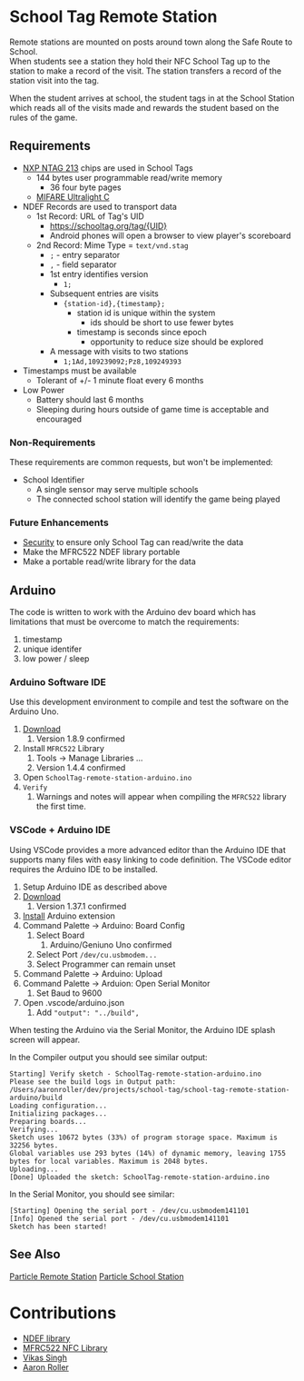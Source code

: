 # School Tag Remote Station

Remote stations are mounted on posts around town along the Safe Route to School.  
When students see a station they hold their NFC School Tag up to the station to 
make a record of the visit.  The station transfers a record of the station visit
into the tag.

When the student arrives at school, the student tags in at the School Station which
reads all of the visits made and rewards the student based on the rules of the game.

## Requirements 

* [NXP NTAG 213](https://www.nxp.com/docs/en/data-sheet/NTAG213_215_216.pdf) chips are used in School Tags
    * 144 bytes user programmable read/write memory
        * 36 four byte pages
    * [MIFARE Ultralight C](https://www.nxp.com/docs/en/data-sheet/MF0ICU2_SDS.pdf)
* NDEF Records are used to transport data
    * 1st Record: URL of Tag's UID
        * https://schooltag.org/tag/{UID}
        * Android phones will open a browser to view player's scoreboard
    * 2nd Record: Mime Type = `text/vnd.stag`
        * `;` - entry separator
        * `,` - field separator
        * 1st entry identifies version
            * `1;`
        * Subsequent entries are visits
            * `{station-id},{timestamp};`
                * station id is unique within the system
                    * ids should be short to use fewer bytes
                * timestamp is seconds since epoch
                    * opportunity to reduce size should be explored
        * A message with visits to two stations
            * `1;1Ad,109239092;Pz8,109249393`
* Timestamps must be available
    * Tolerant of +/- 1 minute float every 6 months
* Low Power
    * Battery should last 6 months
    * Sleeping during hours outside of game time is acceptable and encouraged

### Non-Requirements

These requirements are common requests, but won't be  implemented:

* School Identifier
    * A single sensor may serve multiple schools
    * The connected school station will identify the game being played

### Future Enhancements
* [Security](https://en.wikipedia.org/wiki/Signature_Record_Type_Definition) to ensure only School Tag can read/write the data
* Make the MFRC522 NDEF library portable
* Make a portable read/write library for the data

## Arduino 

The code is written to work with the Arduino dev board
which has limitations that must be overcome to match
the requirements:

1. timestamp
1. unique identifer 
1. low power / sleep 

### Arduino Software IDE

Use this development environment to compile and test the software on the Arduino Uno.

1. [Download](https://www.arduino.cc/en/Main/Software) 
    1. Version 1.8.9 confirmed
1. Install `MFRC522` Library
    1. Tools -> Manage Libraries ... 
    1. Version 1.4.4 confirmed
1. Open `SchoolTag-remote-station-arduino.ino`
1. `Verify`
    1. Warnings and notes will appear when compiling the `MFRC522` library the first time.

### VSCode + Arduino IDE

Using VSCode provides a more advanced editor than the Arduino IDE that supports many files with easy linking to code definition.  The VSCode editor requires the Arduino IDE to be installed. 

1. Setup Arduino IDE as described above
1. [Download](https://code.visualstudio.com/Download)
    1. Version 1.37.1 confirmed
1. [Install](https://marketplace.visualstudio.com/items?itemName=vsciot-vscode.vscode-arduino) Arduino extension
1. Command Palette -> Arduino: Board Config
    1. Select Board
        1. Arduino/Geniuno Uno confirmed
    1. Select Port `/dev/cu.usbmodem...`
    1. Select Programmer can remain unset
1. Command Palette -> Arduino: Upload
1. Command Palette -> Arduion: Open Serial Monitor
    1. Set Baud to 9600
1. Open .vscode/arduino.json
    1. Add `"output": "../build",` 

When testing the Arduino via the Serial Monitor, the Arduino IDE splash screen will appear.

In the Compiler output you should see similar output:

```
Starting] Verify sketch - SchoolTag-remote-station-arduino.ino
Please see the build logs in Output path: /Users/aaronroller/dev/projects/school-tag/school-tag-remote-station-arduino/build
Loading configuration...
Initializing packages...
Preparing boards...
Verifying...
Sketch uses 10672 bytes (33%) of program storage space. Maximum is 32256 bytes.
Global variables use 293 bytes (14%) of dynamic memory, leaving 1755 bytes for local variables. Maximum is 2048 bytes.
Uploading...
[Done] Uploaded the sketch: SchoolTag-remote-station-arduino.ino
```
In the Serial Monitor, you should see similar:
```
[Starting] Opening the serial port - /dev/cu.usbmodem141101
[Info] Opened the serial port - /dev/cu.usbmodem141101
Sketch has been started!
```

## See Also

[Particle Remote Station](https://bitbucket.org/school-tag/school-tag-remote-station-particle/)
[Particle School Station](https://bitbucket.org/school-tag/school-tag-station-particle/)

# Contributions

* [NDEF library](https://github.com/don/NDEF) 
* [MFRC522 NFC Library](https://github.com/miguelbalboa/rfid)
* [Vikas Singh](https://bitbucket.org/%7B1a38eee1-24c6-425b-806d-e523e1c05cf7%7D/)
* [Aaron Roller](https://bitbucket.org/%7Beb7ba780-9619-455e-8458-12c47db1984e%7D/)